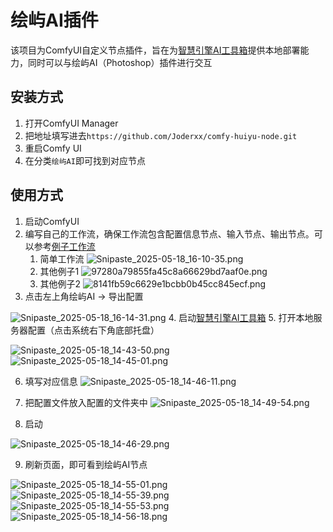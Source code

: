 # 绘屿AI插件

该项目为ComfyUI自定义节点插件，旨在为[智慧引擎AI工具箱](https://huuuiai.com)提供本地部署能力，同时可以与绘屿AI（Photoshop）插件进行交互

## 安装方式

1. 打开ComfyUI Manager
2. 把地址填写进去`https://github.com/Joderxx/comfy-huiyu-node.git`
3. 重启Comfy UI
4. 在分类`绘屿AI`即可找到对应节点

##  使用方式
1. 启动ComfyUI
2. 编写自己的工作流，确保工作流包含配置信息节点、输入节点、输出节点。可以参考[例子工作流](examples/01-%E8%8A%82%E7%82%B9%E5%9F%BA%E7%A1%80%E9%85%8D%E7%BD%AE%E6%A8%A1%E7%89%88.json)
   1. 简单工作流 ![Snipaste_2025-05-18_16-10-35.png](docs%2Fimages%2FSnipaste_2025-05-18_16-10-35.png)
   2. 其他例子1 ![97280a79855fa45c8a66629bd7aaf0e.png](docs%2Fimages%2F97280a79855fa45c8a66629bd7aaf0e.png)
   3. 其他例子2 ![8141fb59c6629e1bcbb0b45cc845ecf.png](docs%2Fimages%2F8141fb59c6629e1bcbb0b45cc845ecf.png)
3. 点击左上角绘屿AI -> 导出配置

![Snipaste_2025-05-18_16-14-31.png](docs%2Fimages%2FSnipaste_2025-05-18_16-14-31.png)
4. 启动[智慧引擎AI工具箱](https://huuuiai.com)
5. 打开本地服务器配置（点击系统右下角底部托盘）

![Snipaste_2025-05-18_14-43-50.png](docs%2Fimages%2FSnipaste_2025-05-18_14-43-50.png)
![Snipaste_2025-05-18_14-45-01.png](docs%2Fimages%2FSnipaste_2025-05-18_14-45-01.png)

6. 填写对应信息
![Snipaste_2025-05-18_14-46-11.png](docs%2Fimages%2FSnipaste_2025-05-18_14-46-11.png)

7. 把配置文件放入配置的文件夹中
![Snipaste_2025-05-18_14-49-54.png](docs%2Fimages%2FSnipaste_2025-05-18_14-49-54.png)

8. 启动

![Snipaste_2025-05-18_14-46-29.png](docs%2Fimages%2FSnipaste_2025-05-18_14-46-29.png)

9. 刷新页面，即可看到绘屿AI节点

![Snipaste_2025-05-18_14-55-01.png](docs%2Fimages%2FSnipaste_2025-05-18_14-55-01.png)
![Snipaste_2025-05-18_14-55-39.png](docs%2Fimages%2FSnipaste_2025-05-18_14-55-39.png)
![Snipaste_2025-05-18_14-55-53.png](docs%2Fimages%2FSnipaste_2025-05-18_14-55-53.png)
![Snipaste_2025-05-18_14-56-18.png](docs%2Fimages%2FSnipaste_2025-05-18_14-56-18.png)
